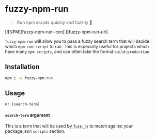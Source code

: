 # fuzzy-npm-run

> Run npm scripts quickly and fuzzily 🏃

[![NPM][fuzzy-npm-run-icon] ][fuzzy-npm-run-url]

`fuzzy-npm-run` will allow you to pass a fuzzy search term that will decide which `npm run-script` to run. This is especially useful for projects which have many `npm scripts`, and can often take the format `build:production`. 

## Installation
```bash
npm i -g fuzzy-npm-run
```

## Usage
`nr [search-term]`

#### `search-term` argument
This is a term that will be used by [`fuse.js`](http://fusejs.io/) to match against your package.json `scripts` section.
